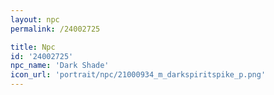 ```yaml
---
layout: npc
permalink: /24002725

title: Npc
id: '24002725'
npc_name: 'Dark Shade'
icon_url: 'portrait/npc/21000934_m_darkspiritspike_p.png'
---
```

